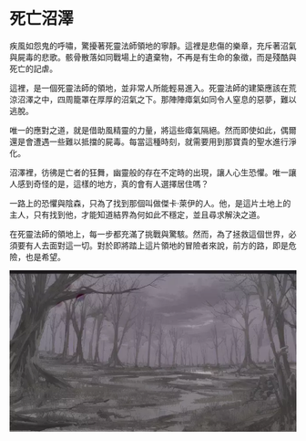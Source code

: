 # 死亡沼澤


疾風如怨鬼的呼嘯，驚擾著死靈法師領地的寧靜。這裡是悲傷的樂章，充斥著沼氣與屍毒的悲歌。骸骨散落如同戰場上的遺棄物，不再是有生命的象徵，而是殘酷與死亡的記虐。

這裡，是一個死靈法師的領地，並非常人所能輕易進入。死靈法師的建築應該在荒涼沼澤之中，四周籠罩在厚厚的沼氣之下。那陣陣瘴氣如同令人窒息的惡夢，難以逃脫。

唯一的應對之道，就是借助風精靈的力量，將這些瘴氣隔絕。然而即使如此，偶爾還是會遭遇一些難以抵擋的屍毒。每當這種時刻，就需要用到那寶貴的聖水進行淨化。

沼澤裡，彷彿是亡者的狂舞，幽靈般的存在不定時的出現，讓人心生恐懼。唯一讓人感到奇怪的是，這樣的地方，真的會有人選擇居住嗎？

一路上的恐懼與陰森，只為了找到那個叫做傑卡‧萊伊的人。他，是這片土地上的主人，只有找到他，才能知道結界為何如此不穩定，並且尋求解決之道。

在死靈法師的領地上，每一步都充滿了挑戰與驚駭。然而，為了拯救這個世界，必須要有人去面對這一切。對於即將踏上這片領地的冒險者來說，前方的路，即是危險，也是希望。


![](./Dialog/2-2-a.webp)